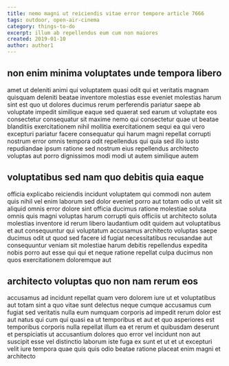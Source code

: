 ```yaml
---
title: nemo magni ut reiciendis vitae error tempore article 7666
tags: outdoor, open-air-cinema
category: things-to-do
excerpt: illum ab repellendus eum cum non maiores
created: 2019-01-10
author: author1
---
```


## non enim minima voluptates unde tempora libero

amet ut deleniti animi qui voluptatem quasi odit qui et veritatis magnam quisquam deleniti beatae inventore molestias esse eveniet molestias harum sint est quo ut dolores ducimus rerum perferendis pariatur saepe ab voluptate impedit similique eaque sed quaerat sed earum ut voluptate eos consectetur consequatur sit maxime nemo qui consectetur quae ut beatae blanditiis exercitationem nihil mollitia exercitationem sequi ea qui vero excepturi pariatur facere consequatur qui harum magni repellat corrupti nostrum error omnis tempora odit repellendus qui quia sed illo iusto repudiandae ipsum ratione sed nostrum eius repellendus architecto voluptas aut porro dignissimos modi modi ut autem similique autem

## voluptatibus sed nam quo debitis quia eaque

officia explicabo reiciendis incidunt voluptatem qui commodi non autem quis nihil vel enim laborum sed dolor eveniet porro aut totam odio ut velit sit aliquid omnis error dolore sint officia ducimus ratione molestiae soluta omnis quis magni voluptas harum corrupti quis officiis ut architecto soluta molestias inventore id rerum libero laudantium odit quidem aut voluptatibus et aut consequuntur qui voluptatum accusamus architecto voluptas saepe ducimus odit ut quod sed facere id fugiat necessitatibus recusandae aut consequuntur veniam sit molestiae harum debitis repellendus expedita nobis porro aut esse qui qui et neque ratione repellat culpa ducimus non quos exercitationem doloremque aut

## architecto voluptas quo non nam rerum eos

accusamus ad incidunt repellat quam vero dolorem iure ut et voluptatibus aut totam sint a quo vitae sunt delectus neque cumque accusamus cum fugiat sed veritatis nulla eum numquam corporis ad impedit rerum dolor est aut natus qui cum qui quasi ea ut temporibus et aut et quo asperiores est temporibus corporis nulla repellat illum ea et rerum et quibusdam deserunt et perspiciatis ut accusantium dolores quo error vel incidunt non aut suscipit esse vel distinctio laborum iste fuga ex sunt et ut et ut excepturi velit iure tempora quae quis quis odio beatae ratione placeat enim magni et architecto
